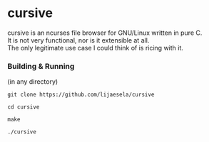 # cursive
cursive is an ncurses file browser for GNU/Linux written in pure C.  
It is not very functional, nor is it extensible at all.  
The only legitimate use case I could think of is ricing with it.  
### Building & Running
(in any directory)  
```shell
git clone https://github.com/lijaesela/cursive
```  
```shell
cd cursive
```  
```shell
make
```  
```shell
./cursive
```  
